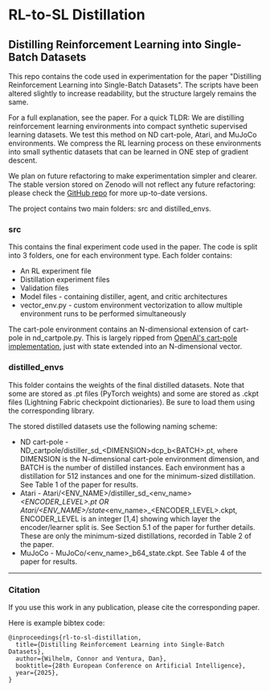 # RL-to-SL Distillation
## Distilling Reinforcement Learning into Single-Batch Datasets

This repo contains the code used in experimentation for the paper "Distilling Reinforcement Learning into Single-Batch Datasets". The scripts have been altered slightly to increase readability, but the structure largely remains the same.

For a full explanation, see the paper. For a quick TLDR: We are distilling reinforcement learning environments into compact synthetic supervised learning datasets. We test this method on ND cart-pole, Atari, and MuJoCo environments. We compress the RL learning process on these environments into small sythentic datasets that can be learned in ONE step of gradient descent.

We plan on future refactoring to make experimentation simpler and clearer. The stable version stored on Zenodo will not reflect any future refactoring: please check the [GitHub repo](https://github.com/wconnorr/RL-to-SL_Distillation) for more up-to-date versions.

The project contains two main folders: src and distilled_envs.

### src

This contains the final experiment code used in the paper. The code is split into 3 folders, one for each environment type. Each folder contains:
- An RL experiment file
- Distillation experiment files
- Validation files
- Model files - containing distiller, agent, and critic architectures
- vector_env.py - custom environment vectorization to allow multiple environment runs to be performed simultaneously

The cart-pole environment contains an N-dimensional extension of cart-pole in nd_cartpole.py. This is largely ripped from [OpenAI's cart-pole implementation](https://github.com/openai/gym/blob/master/gym/envs/classic_control/cartpole.py), just with state extended into an N-dimensional vector.

### distilled_envs

This folder contains the weights of the final distilled datasets. Note that some are stored as .pt files (PyTorch weights) and some are stored as .ckpt files (Lightning Fabric checkpoint dictionaries). Be sure to load them using the corresponding library.

The stored distilled datasets use the following naming scheme:
- ND cart-pole - ND_cartpole/distiller_sd_\<DIMENSION\>dcp_b\<BATCH\>.pt, where DIMENSION is the N-dimensional cart-pole environment dimension, and BATCH is the number of distilled instances. Each environment has a distillation for 512 instances and one for the minimum-sized distillation. See Table 1 of the paper for results.
- Atari - Atari/\<ENV_NAME\>/distiller_sd_\<env_name\>_<ENCODER_LEVEL>.pt OR Atari/\<ENV_NAME\>/state_\<env_name\>_<ENCODER_LEVEL>.ckpt, ENCODER_LEVEL is an integer \[1,4\] showing which layer the encoder/learner split is. See Section 5.1 of the paper for further details. These are only the minimum-sized distillations, recorded in Table 2 of the paper.
- MuJoCo -  MuJoCo/\<env_name\>_b64_state.ckpt. See Table 4 of the paper for results.

---

### Citation

If you use this work in any publication, please cite the corresponding paper.

Here is example bibtex code:
```
@inproceedings{rl-to-sl-distillation,
  title={Distilling Reinforcement Learning into Single-Batch Datasets},
  author={Wilhelm, Connor and Ventura, Dan},
  booktitle={28th European Conference on Artificial Intelligence},
  year={2025},
}
```